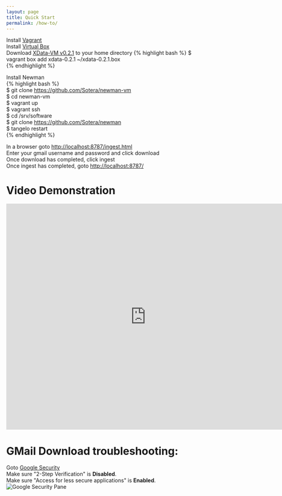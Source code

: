 ```yaml
---
layout: page
title: Quick Start
permalink: /how-to/
---
```


Install [Vagrant](http://www.vagrantup.com/)  
Install [Virtual Box](https://www.virtualbox.org/wiki/Downloads)  
Download [XData-VM v0.2.1](http://goo.gl/5jCBem) to your home directory
{% highlight bash %}
$ vagrant box add xdata-0.2.1 ~/xdata-0.2.1.box  
{% endhighlight %}

Install Newman  
{% highlight bash %}  
$ git clone https://github.com/Sotera/newman-vm  
$ cd newman-vm  
$ vagrant up  
$ vagrant ssh  
$ cd /srv/software  
$ git clone https://github.com/Sotera/newman  
$ tangelo restart  
{% endhighlight %}

In a browser goto [http://localhost:8787/ingest.html](http://localhost:8787/ingest.html)  
Enter your gmail username and password and click download  
Once download has completed, click ingest  
Once ingest has completed, goto [http://localhost:8787/](http://localhost:8787/)  

# Video Demonstration  

<iframe src="http://www.youtube.com/embed/E9zAR9Uoo3Q" width="740" height="600" allowfullscreen="" frameborder="0"></iframe>  


# GMail Download troubleshooting:  
Goto [Google Security](https://security.google.com)  
Make sure "2-Step Verification" is **Disabled**.  
Make sure "Access for less secure applications" is **Enabled**.  
<img class="expandable" alt="Google Security Pane" src="../img/google_security.png">
